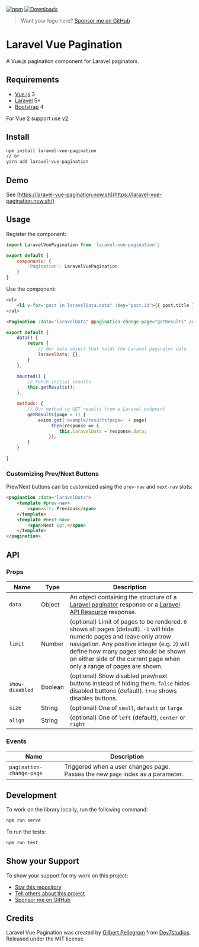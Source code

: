 [![npm](https://img.shields.io/npm/v/laravel-vue-pagination.svg)](https://www.npmjs.com/package/laravel-vue-pagination) [![Downloads](https://img.shields.io/npm/dt/laravel-vue-pagination.svg)](https://www.npmjs.com/package/laravel-vue-pagination)

> Want your logo here? [Sponsor me on GitHub](https://github.com/users/gilbitron/sponsorship)

# Laravel Vue Pagination

A Vue.js pagination component for Laravel paginators.

## Requirements

* [Vue.js](https://vuejs.org/) 3
* [Laravel](http://laravel.com/docs/) 5+
* [Bootstrap](http://getbootstrap.com/) 4

For Vue 2 support use [v2](https://github.com/gilbitron/laravel-vue-pagination/releases/tag/2.3.2).

## Install

```bash
npm install laravel-vue-pagination
// or
yarn add laravel-vue-pagination
```

## Demo

See [https://laravel-vue-pagination.now.sh](https://laravel-vue-pagination.now.sh/)

## Usage

Register the component:

```javascript
import LaravelVuePagination from 'laravel-vue-pagination';

export default {
    components: {
        'Pagination': LaravelVuePagination
    }
}
```

Use the component:

```html
<ul>
    <li v-for="post in laravelData.data" :key="post.id">{{ post.title }}</li>
</ul>

<Pagination :data="laravelData" @pagination-change-page="getResults" />
```

```javascript
export default {
    data() {
        return {
            // Our data object that holds the Laravel paginator data
            laravelData: {},
        }
    },

    mounted() {
        // Fetch initial results
        this.getResults();
    },

    methods: {
        // Our method to GET results from a Laravel endpoint
        getResults(page = 1) {
            axios.get('example/results?page=' + page)
                .then(response => {
                    this.laravelData = response.data;
                });
        }
    }

}
```

### Customizing Prev/Next Buttons

Prev/Next buttons can be customized using the `prev-nav` and `next-nav` slots:

```html
<pagination :data="laravelData">
    <template #prev-nav>
        <span>&lt; Previous</span>
    </template>
    <template #next-nav>
        <span>Next &gt;</span>
    </template>
</pagination>
```

## API

### Props

| Name | Type | Description |
| --- | --- | --- |
| `data` | Object | An object containing the structure of a [Laravel paginator](https://laravel.com/docs/8.x/pagination) response or a [Laravel API Resource](https://laravel.com/docs/8.x/eloquent-resources) response. |
| `limit` | Number | (optional) Limit of pages to be rendered. `0` shows all pages (default). `-1` will hide numeric pages and leave only arrow navigation. Any positive integer (e.g. `2`) will define how many pages should be shown on either side of the current page when only a range of pages are shown. |
| `show-disabled` | Boolean | (optional) Show disabled prev/next buttons instead of hiding them. `false` hides disabled buttons (default). `true` shows disables buttons. |
| `size` | String | (optional) One of `small`, `default` or `large` |
| `align` | String | (optional) One of `left` (default), `center` or `right` |

### Events

| Name | Description |
| --- | --- |
| `pagination-change-page` | Triggered when a user changes page. Passes the new `page` index as a parameter. |

## Development

To work on the library locally, run the following command:

```bash
npm run serve
```

To run the tests:

```bash
npm run test
```

## Show your Support

To show your support for my work on this project:

* [Star this repository](https://github.com/gilbitron/laravel-vue-pagination/stargazers)
* [Tell others about this project](https://twitter.com/intent/tweet?url=https%3A%2F%2Fgithub.com%2Fgilbitron%2Flaravel-vue-pagination)
* [Sponsor me on GitHub](https://github.com/users/gilbitron/sponsorship)

## Credits

Laravel Vue Pagination was created by [Gilbert Pellegrom](https://gilbitron.me) from [Dev7studios](https://dev7studios.co). Released under the MIT license.
